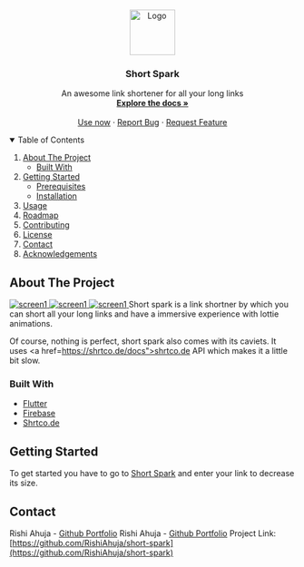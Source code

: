 <br />
<p align="center">
  <a href="https://raw.githubusercontent.com/RishiAhuja/short-spark/master/assets/shortspark.png">
    <img src="assets/shortspark.png" alt="Logo" width="80" height="80">
  </a>

  <h3 align="center">Short Spark</h3>

  <p align="center">
    An awesome link shortener for all your long links
    <br />
    <a href="https://github.com/RishiAhuja/short-spark"><strong>Explore the docs »</strong></a>
    <br />
    <br />
    <a href="https://shortspark.web.app">Use now</a>
    ·
    <a href="mailto:www.rishiahuja@gmail.com">Report Bug</a>
    ·
    <a href="mailto:www.rishiahuja@gmail.com">Request Feature</a>
  </p>
</p>



<!-- TABLE OF CONTENTS -->
<details open="open">
  <summary>Table of Contents</summary>
  <ol>
    <li>
      <a href="#about-the-project">About The Project</a>
      <ul>
        <li><a href="#built-with">Built With</a></li>
      </ul>
    </li>
    <li>
      <a href="#getting-started">Getting Started</a>
      <ul>
        <li><a href="#prerequisites">Prerequisites</a></li>
        <li><a href="#installation">Installation</a></li>
      </ul>
    </li>
    <li><a href="#usage">Usage</a></li>
    <li><a href="#roadmap">Roadmap</a></li>
    <li><a href="#contributing">Contributing</a></li>
    <li><a href="#license">License</a></li>
    <li><a href="#contact">Contact</a></li>
    <li><a href="#acknowledgements">Acknowledgements</a></li>
  </ol>
</details>



<!-- ABOUT THE PROJECT -->
## About The Project

<a href="https://raw.githubusercontent.com/RishiAhuja/short-spark/master/assets/1.png">
    <img src="assets/1.jpg" alt="screen1">
  </a>
<a href="https://raw.githubusercontent.com/RishiAhuja/short-spark/master/assets/1.png">
    <img src="assets/2.jpg" alt="screen1">
  </a>
<a href="https://raw.githubusercontent.com/RishiAhuja/short-spark/master/assets/1.png">
    <img src="assets/3.jpg" alt="screen1">
  </a>
Short spark is a link shortner by which you can short all your long links and have a immersive experience with lottie animations.

Of course, nothing is perfect, short spark also comes with its caviets. It uses <a href=https://shrtco.de/docs">shrtco.de</a> API which makes it a little bit slow.

### Built With

* [Flutter](https://flutter.dev)
* [Firebase](https://firebase.google.com)
* [Shrtco.de](https://shrtco.de/docs)



<!-- GETTING STARTED -->
## Getting Started

To get started you have to go to <a href='https://shortspark.web.app'>Short Spark</a> and enter your link to decrease its size.

<!-- CONTACT -->
## Contact

Rishi Ahuja - [Github Portfolio](https://rishiahuja.github.io/my-portfolio) 
Rishi Ahuja - [Github Portfolio](https://rishiahuja.github.io/my-portfolio) 
Project Link: [https://github.com/RishiAhuja/short-spark](https://github.com/RishiAhuja/short-spark)

